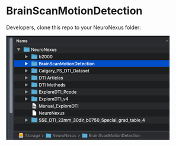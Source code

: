 # BrainScanMotionDetection

Developers, clone this repo to your NeuroNexus folder:

![](playground/temp_dir/folder_structure.png)

